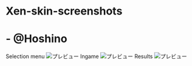 # Xen-skin-screenshots

# -   @Hoshino
Selection menu
![プレビュー](https://i.gyazo.com/2755ca6dcf90e6316b89fc7341a38f30.png "選曲画面")
Ingame
![プレビュー](https://i.gyazo.com/4f8d7fb5f7d6fefdb0f7ccb92ee2886e.png "プレイ画面")
Results
![プレビュー](https://i.gyazo.com/84e93c9c32f710bf48af958c702d9ae8.png "リザルト")
